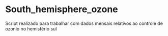 # South_hemisphere_ozone
Script realizado para trabalhar com dados mensais relativos ao controle de ozonio no hemisfério sul
